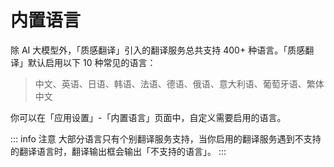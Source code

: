 # 内置语言

除 AI 大模型外，「质感翻译」引入的翻译服务总共支持 400+ 种语言。「质感翻译」默认启用以下 10 种常见的语言：

> 中文、英语、日语、韩语、法语、德语、俄语、意大利语、葡萄牙语、繁体中文

你可以在「应用设置」-「内置语言」页面中，自定义需要启用的语言。

::: info 注意
大部分语言只有个别翻译服务支持，当你启用的翻译服务遇到不支持的翻译语言时，翻译输出框会输出「不支持的语言」。
:::
